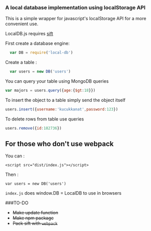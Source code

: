 ### A local database implementation using localStorage API
This is a simple wrapper for javascript's localStorage API for a more convenient use.

LocalDB.js requires [sift](http://github.com/kucukkanat/sift.js)

First create a database engine:
```js
  var DB = require('local-db')
```
Create a table :
```js
  var users = new DB('users')
```
You can query your table using MongoDB queries
```js
var majors = users.query({age:{$gt:18}})
```
To insert the object to a table simply send the object itself
```js
users.insert({username:'kucukkanat',password:123})
```
To delete rows from table use queries
```js
users.remove({id:182736})
```

## For those who don't use webpack

You can  :

    <script src="dist/index.js"></script>

Then :

	var users = new DB('users')
    
`index.js` does window.DB = LocalDB to use in browsers


###TO-DO
* ~~Make update function~~
* ~~Make npm package~~
* ~~Pack sift with `webpack`~~

